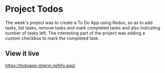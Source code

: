 # Project Todos

The week's project was to create a To Do App using Redux, so as to add tasks, list tasks, remove tasks and mark completed tasks and also indicating number of tasks left.
The interesting part of the project was adding a custom checkbox  to mark the completed task.


## View it live

https://todoapp-sherin.netlify.app/
